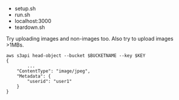 * setup.sh
* run.sh
* localhost:3000
* teardown.sh

Try uploading images and non-images too. Also try to upload images >1MBs.

```
aws s3api head-object --bucket $BUCKETNAME --key $KEY
{
		...
    "ContentType": "image/jpeg",
    "Metadata": {
        "userid": "user1"
    }
}
```
